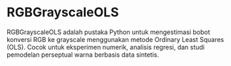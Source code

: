 # RGBGrayscaleOLS
RGBGrayscaleOLS adalah pustaka Python untuk mengestimasi bobot konversi RGB ke grayscale menggunakan metode Ordinary Least Squares (OLS). Cocok untuk eksperimen numerik, analisis regresi, dan studi pemodelan perseptual warna berbasis data sintetis.
